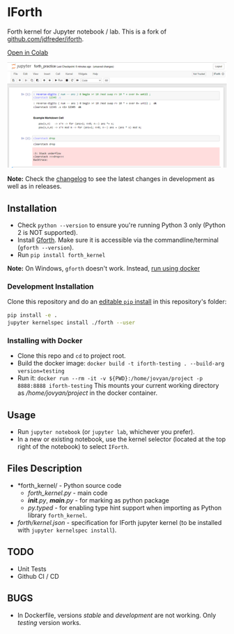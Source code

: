 # IForth
Forth kernel for Jupyter notebook / lab. This is a fork of [github.com/jdfreder/iforth](https://github.com/jdfreder/iforth).

[Open in Colab](https://colab.research.google.com/github/sohang3112/iforth/blob/master/forth_jupyter_tour.ipynb)

![Example Notebook Screenshot](notebook_screenshot.png)

**Note:** Check the [changelog](CHANGELOG.md) to see the latest changes in development as well as in releases.

## Installation
- Check `python --version` to ensure you're running Python 3 only (Python 2 is NOT supported).
- Install [Gforth](https://www.gnu.org/software/gforth/).  Make sure it is accessible via the commandline/terminal (`gforth --version`).
- Run `pip install forth_kernel`

**Note:** On Windows, `gforth` doesn't work. Instead, [run using docker](#installing-with-docker)

### Development Installation
Clone this repository and do an [editable `pip` install](https://pip.pypa.io/en/stable/topics/local-project-installs/#editable-installs) in this repository's folder:
```bash
pip install -e .
jupyter kernelspec install ./forth --user   
```

### Installing with Docker
- Clone this repo and `cd` to project root.
- Build the docker image: `docker build -t iforth-testing . --build-arg version=testing`
- Run it: `docker run --rm -it -v ${PWD}:/home/jovyan/project -p 8888:8888 iforth-testing`
  This mounts your current working directory as */home/jovyan/project* in the docker container.

## Usage
- Run `jupyter notebook` (or `jupyter lab`, whichever you prefer).
- In a new or existing notebook, use the kernel selector (located at the top right of the notebook) to select `IForth`.

## Files Description
- *forth_kernel/ - Python source code
    - *forth_kernel.py* - main code
    - *__init__.py*, *__main__.py* - for marking as python package
    - *py.typed* - for enabling type hint support when importing as Python library `forth_kernel`.
- *forth/kernel.json* - specification for IForth jupyter kernel (to be installed with `jupyter kernelspec install`).

## TODO
- Unit Tests
- Github CI / CD

## BUGS
- In Dockerfile, versions *stable* and *development* are not working. Only *testing* version works.
